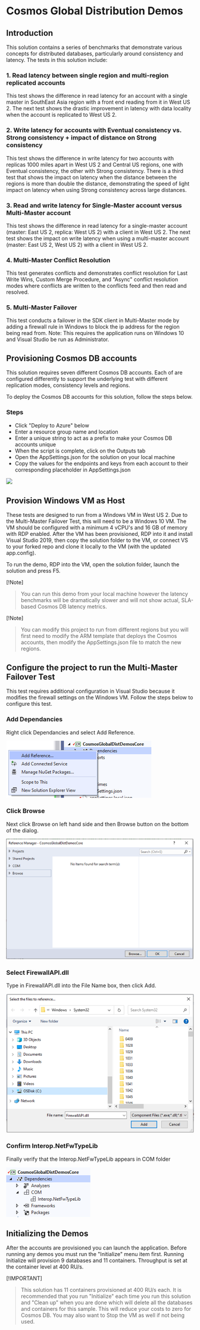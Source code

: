 # Cosmos Global Distribution Demos

## Introduction

This solution contains a series of benchmarks that demonstrate various concepts for distributed databases, particularly around 
consistency and latency. The tests in this solution include:

### 1. Read latency between single region and multi-region replicated accounts

This test shows the difference in read latency for an account with a single master in SouthEast Asia region with a front end 
reading from it in West US 2. The next test shows the drastic improvement in latency with data locality when the account is 
replicated to West US 2.

### 2. Write latency for accounts with Eventual consistency vs. Strong consistency + impact of distance on Strong consistency

This test shows the difference in write latency for two accounts with replicas 1000 miles apart in West US 2 and Central US regions,
one with Eventual consistency, the other with Strong consistency. There is a third test that shows the impact on latency when the 
distance between the regions is more than double the distance, demonstrating the speed of light impact on latency when using Strong 
consistency across large distances.

### 3. Read and write latency for Single-Master account versus Multi-Master account

This test shows the difference in read latency for a single-master account (master: East US 2, replica: West US 2) with a client in 
West US 2. The next test shows the impact on write latency when using a multi-master account (master: East US 2, West US 2) with 
a client in West US 2.

### 4. Multi-Master Conflict Resolution

This test generates conflicts and demonstrates conflict resolution for Last Write Wins, Custom Merge Procedure, and "Async" conflict 
resolution modes where conflicts are written to the conflicts feed and then read and resolved.

### 5. Multi-Master Failover

This test conducts a failover in the SDK client in Multi-Master mode by adding a firewall rule in Windows to block the ip address for 
the region being read from. Note: This requires the application runs on Windows 10 and Visual Studio be run as Administrator.

## Provisioning Cosmos DB accounts

This solution requires seven different Cosmos DB accounts. Each of are configured differently to support the underlying test with 
different replication modes, consistency levels and regions.

To deploy the Cosmos DB accounts for this solution, follow the steps below.

### Steps

- Click "Deploy to Azure" below
- Enter a resource group name and location
- Enter a unique string to act as a prefix to make your Cosmos DB accounts unique
- When the script is complete, click on the Outputs tab
- Open the AppSettings.json for the solution on your local machine
- Copy the values for the endpoints and keys from each account to their corresponding placeholder in AppSettings.json

<a href="https://portal.azure.com/#create/Microsoft.Template/uri/https%3A%2F%2Fraw.githubusercontent.com%2FDavideDelVecchio%2Fcosmos-global-distribution-demos%2Fmvwestus2to3%2FCosmosGlobalDistDemos%2Fazuredeploy.json" target="_blank">
    <img src="http://azuredeploy.net/deploybutton.png"/>
</a>

## Provision Windows VM as Host

These tests are designed to run from a Windows VM in West US 2. Due to the Multi-Master Failover Test, this will need to be a Windows 10 VM.
The VM should be configured with a minimum 4 vCPU's and 16 GB of memory with RDP enabled. After the VM has been provisioned, RDP into it 
and install Visual Studio 2019, then copy the solution folder to the VM, or connect VS to your forked repo and clone it locally to the 
VM (with the updated app.config).

To run the demo, RDP into the VM, open the solution folder, launch the solution and press F5.

[!Note]
> You can run this demo from your local machine however the latency benchmarks will be dramatically slower and will not show actual, 
SLA-based Cosmos DB latency metrics.

[!Note]
> You can modify this project to run from different regions but you will first need to modify the ARM template that deploys the Cosmos 
accounts, then modify the AppSettings.json file to match the new regions.

## Configure the project to run the Multi-Master Failover Test

This test requires additional configuration in Visual Studio because it modifies the firewall settings on the Windows VM. Follow the 
steps below to configure this test.

### Add Dependancies

Right click Dependancies and select Add Reference.

![Dependancies Pane](./CosmosGlobalDistDemos/assets/AddRef1.PNG)

### Click Browse

Next click Browse on left hand side and then Browse button on the bottom of the dialog.

![Browse](./CosmosGlobalDistDemos/assets/AddRef2.PNG)

### Select FirewallAPI.dll

Type in FirewallAPI.dll into the File Name box, then click Add.

![Add](./CosmosGlobalDistDemos/assets/AddRef3.PNG)

### Confirm Interop.NetFwTypeLib

Finally verify that the Interop.NetFwTypeLib appears in COM folder

![Verify](./CosmosGlobalDistDemos/assets/AddRef4.PNG)

## Initializing the Demos

After the accounts are provisioned you can launch the application. Before running any demos you must run the "Initialize" menu item first.
Running Initialize will provision 9 databases and 11 containers. Throughput is set at the container level at 400 RU/s.

[!IMPORTANT]
> This solution has 11 containers provisioned at 400 RU/s each. It is recommended that you run "Initialize" each time you run this 
solution and "Clean up" when you are done which will delete all the databases and containers for this sample. This will reduce your 
costs to zero for Cosmos DB. You may also want to Stop the VM as well if not being used.
